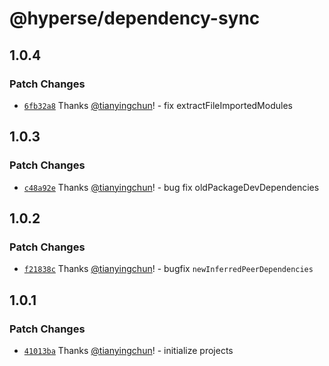 # @hyperse/dependency-sync

## 1.0.4

### Patch Changes

- [`6fb32a8`](https://github.com/hyperse-io/dependency-sync/commit/6fb32a836a19998697168d00b3e47f6cc1625e2b) Thanks [@tianyingchun](https://github.com/tianyingchun)! - fix extractFileImportedModules

## 1.0.3

### Patch Changes

- [`c48a92e`](https://github.com/hyperse-io/dependency-sync/commit/c48a92e22094ccb52dd2eedf2d568b7036049f43) Thanks [@tianyingchun](https://github.com/tianyingchun)! - bug fix oldPackageDevDependencies

## 1.0.2

### Patch Changes

- [`f21838c`](https://github.com/hyperse-io/dependency-sync/commit/f21838c0e694e33658804ec29be3ade22f39bbd0) Thanks [@tianyingchun](https://github.com/tianyingchun)! - bugfix `newInferredPeerDependencies`

## 1.0.1

### Patch Changes

- [`41013ba`](https://github.com/hyperse-io/dependency-sync/commit/41013baa7b59858cef95b38437e87a2ad5355244) Thanks [@tianyingchun](https://github.com/tianyingchun)! - initialize projects

